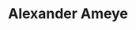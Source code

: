 ---
title: Alexander Ameye
link : https://alexanderameye.github.io/notes/
tags: ["personal site", "blog"]
---